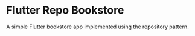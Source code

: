 # Flutter Repo Bookstore

A simple Flutter bookstore app implemented using the repository pattern.


